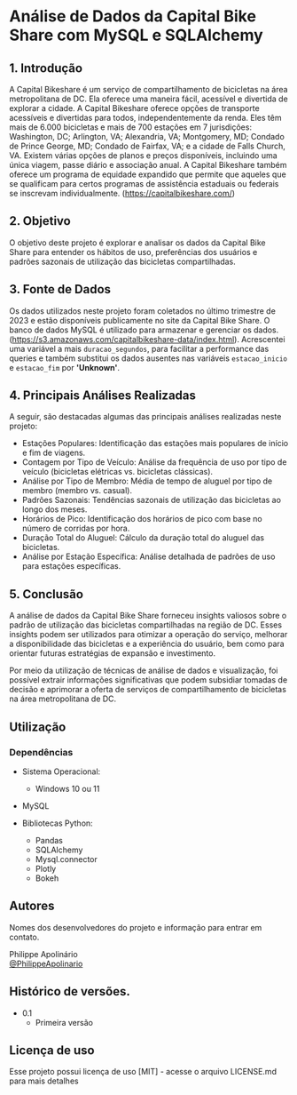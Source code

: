 # Análise de Dados da Capital Bike Share com MySQL e SQLAlchemy

## 1. Introdução
A Capital Bikeshare é um serviço de compartilhamento de bicicletas na área metropolitana de DC. Ela oferece uma maneira fácil, acessível e divertida de explorar a cidade.
A Capital Bikeshare oferece opções de transporte acessíveis e divertidas para todos, independentemente da renda. Eles têm mais de 6.000 bicicletas e mais de 700 estações em 7 jurisdições: Washington, DC; Arlington, VA; Alexandria, VA; Montgomery, MD; Condado de Prince George, MD; Condado de Fairfax, VA; e a cidade de Falls Church, VA.
Existem várias opções de planos e preços disponíveis, incluindo uma única viagem, passe diário e associação anual. A Capital Bikeshare também oferece um programa de equidade expandido que permite que aqueles que se qualificam para certos programas de assistência estaduais ou federais se inscrevam individualmente.
(https://capitalbikeshare.com/)

## 2. Objetivo
O objetivo deste projeto é explorar e analisar os dados da Capital Bike Share para entender os hábitos de uso, preferências dos usuários e padrões sazonais de utilização das bicicletas compartilhadas.

## 3. Fonte de Dados
Os dados utilizados neste projeto foram coletados no último trimestre de 2023 e estão disponíveis publicamente no site da Capital Bike Share. O banco de dados MySQL é utilizado para armazenar e gerenciar os dados. (https://s3.amazonaws.com/capitalbikeshare-data/index.html).
Acrescentei uma variável a mais `duracao_segundos`, para facilitar a performance das queries e também substitui os dados ausentes nas variáveis `estacao_inicio` e `estacao_fim` por **'Unknown'**.

## 4. Principais Análises Realizadas
A seguir, são destacadas algumas das principais análises realizadas neste projeto:

* Estações Populares: Identificação das estações mais populares de início e fim de viagens.
* Contagem por Tipo de Veículo: Análise da frequência de uso por tipo de veículo (bicicletas elétricas vs. bicicletas clássicas).
* Análise por Tipo de Membro: Média de tempo de aluguel por tipo de membro (membro vs. casual).
* Padrões Sazonais: Tendências sazonais de utilização das bicicletas ao longo dos meses.
* Horários de Pico: Identificação dos horários de pico com base no número de corridas por hora.
* Duração Total do Aluguel: Cálculo da duração total do aluguel das bicicletas.
* Análise por Estação Específica: Análise detalhada de padrões de uso para estações específicas.

## 5. Conclusão
A análise de dados da Capital Bike Share forneceu insights valiosos sobre o padrão de utilização das bicicletas compartilhadas na região de DC. Esses insights podem ser utilizados para otimizar a operação do serviço, melhorar a disponibilidade das bicicletas e a experiência do usuário, bem como para orientar futuras estratégias de expansão e investimento.

Por meio da utilização de técnicas de análise de dados e visualização, foi possível extrair informações significativas que podem subsidiar tomadas de decisão e aprimorar a oferta de serviços de compartilhamento de bicicletas na área metropolitana de DC.

## Utilização

### Dependências

* Sistema Operacional:
    * Windows 10 ou 11

* MySQL
  
* Bibliotecas Python:
    * Pandas
    * SQLAlchemy
    * Mysql.connector
    * Plotly
    * Bokeh

## Autores

Nomes dos desenvolvedores do projeto e informação para entrar em contato.

Philippe Apolinário    
[@PhilippeApolinario](https://www.linkedin.com/in/philipperapolinario/)

## Histórico de versões.

* 0.1
    * Primeira versão

## Licença de uso

Esse projeto possui licença de uso [MIT] - acesse o arquivo LICENSE.md para mais detalhes
